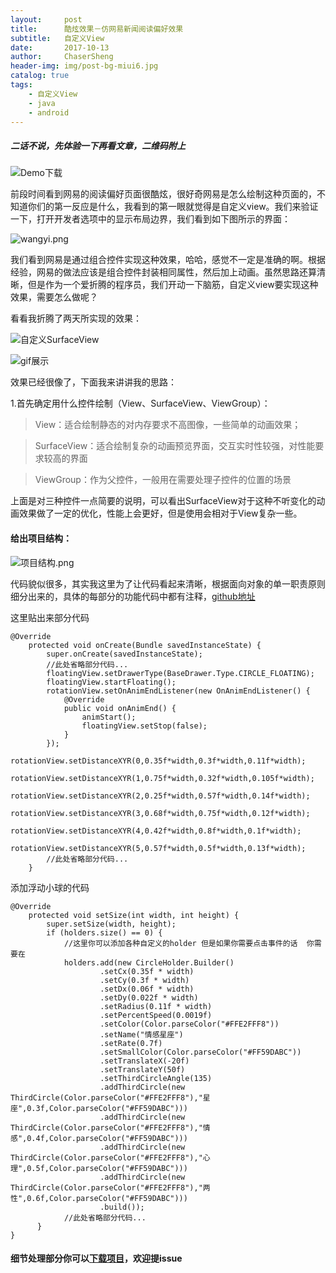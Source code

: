 ```yaml
---
layout:     post
title:      酷炫效果－仿网易新闻阅读偏好效果
subtitle:   自定义View
date:       2017-10-13
author:     ChaserSheng
header-img: img/post-bg-miui6.jpg
catalog: true
tags:
    - 自定义View
    - java
    - android
---
```


##### 二话不说，先体验一下再看文章，二维码附上

![Demo下载](http://upload-images.jianshu.io/upload_images/1557300-198348d23110c11b.png?imageMogr2/auto-orient/strip%7CimageView2/2/w/1240)


前段时间看到网易的阅读偏好页面很酷炫，很好奇网易是怎么绘制这种页面的，不知道你们的第一反应是什么，我看到的第一眼就觉得是自定义view。我们来验证一下，打开开发者选项中的显示布局边界，我们看到如下图所示的界面：

![wangyi.png](http://upload-images.jianshu.io/upload_images/1557300-a142f874fb96a672.png?imageMogr2/auto-orient/strip%7CimageView2/2/w/1240)


我们看到网易是通过组合控件实现这种效果，哈哈，感觉不一定是准确的啊。根据经验，网易的做法应该是组合控件封装相同属性，然后加上动画。虽然思路还算清晰，但是作为一个爱折腾的程序员，我们开动一下脑筋，自定义view要实现这种效果，需要怎么做呢？

看看我折腾了两天所实现的效果：

![自定义SurfaceView](http://upload-images.jianshu.io/upload_images/1557300-d0f37c55e7ceb4da.jpeg?imageMogr2/auto-orient/strip%7CimageView2/2/w/1240)

![gif展示](http://upload-images.jianshu.io/upload_images/1557300-39df6e050dc53d4f.gif?imageMogr2/auto-orient/strip)

效果已经很像了，下面我来讲讲我的思路：

1.首先确定用什么控件绘制（View、SurfaceView、ViewGroup）：
> View：适合绘制静态的对内存要求不高图像，一些简单的动画效果；

> SurfaceView：适合绘制复杂的动画预览界面，交互实时性较强，对性能要求较高的界面

> ViewGroup：作为父控件，一般用在需要处理子控件的位置的场景

上面是对三种控件一点简要的说明，可以看出SurfaceView对于这种不听变化的动画效果做了一定的优化，性能上会更好，但是使用会相对于View复杂一些。

#### 给出项目结构：

![项目结构.png](http://upload-images.jianshu.io/upload_images/1557300-0c0bdc36ad197e09.png?imageMogr2/auto-orient/strip%7CimageView2/2/w/1240)

代码貌似很多，其实我这里为了让代码看起来清晰，根据面向对象的单一职责原则细分出来的，具体的每部分的功能代码中都有注释，[github地址](https://github.com/ChaserSheng/FloatingSettingView)

这里贴出来部分代码

```
@Override
    protected void onCreate(Bundle savedInstanceState) {
        super.onCreate(savedInstanceState);
        //此处省略部分代码...
        floatingView.setDrawerType(BaseDrawer.Type.CIRCLE_FLOATING);
        floatingView.startFloating();
        rotationView.setOnAnimEndListener(new OnAnimEndListener() {
            @Override
            public void onAnimEnd() {
                animStart();
                floatingView.setStop(false);
            }
        });
        rotationView.setDistanceXYR(0,0.35f*width,0.3f*width,0.11f*width);
        rotationView.setDistanceXYR(1,0.75f*width,0.32f*width,0.105f*width);
        rotationView.setDistanceXYR(2,0.25f*width,0.57f*width,0.14f*width);
        rotationView.setDistanceXYR(3,0.68f*width,0.75f*width,0.12f*width);
        rotationView.setDistanceXYR(4,0.42f*width,0.8f*width,0.1f*width);
        rotationView.setDistanceXYR(5,0.57f*width,0.5f*width,0.13f*width);
        //此处省略部分代码...
    }
```
添加浮动小球的代码

```
@Override
    protected void setSize(int width, int height) {
        super.setSize(width, height);
        if (holders.size() == 0) {
            //这里你可以添加各种自定义的holder 但是如果你需要点击事件的话  你需要在
            holders.add(new CircleHolder.Builder()
                    .setCx(0.35f * width)
                    .setCy(0.3f * width)
                    .setDx(0.06f * width)
                    .setDy(0.022f * width)
                    .setRadius(0.11f * width)
                    .setPercentSpeed(0.0019f)
                    .setColor(Color.parseColor("#FFE2FFF8"))
                    .setName("情感星座")
                    .setRate(0.7f)
                    .setSmallColor(Color.parseColor("#FF59DABC"))
                    .setTranslateX(-20f)
                    .setTranslateY(50f)
                    .setThirdCircleAngle(135)
                    .addThirdCircle(new ThirdCircle(Color.parseColor("#FFE2FFF8"),"星座",0.3f,Color.parseColor("#FF59DABC")))
                    .addThirdCircle(new ThirdCircle(Color.parseColor("#FFE2FFF8"),"情感",0.4f,Color.parseColor("#FF59DABC")))
                    .addThirdCircle(new ThirdCircle(Color.parseColor("#FFE2FFF8"),"心理",0.5f,Color.parseColor("#FF59DABC")))
                    .addThirdCircle(new ThirdCircle(Color.parseColor("#FFE2FFF8"),"两性",0.6f,Color.parseColor("#FF59DABC")))
                    .build());
            //此处省略部分代码...
      }
}
```
#### 细节处理部分你可以[下载项目](https://github.com/ChaserSheng/FloatingSettingView)，欢迎提issue